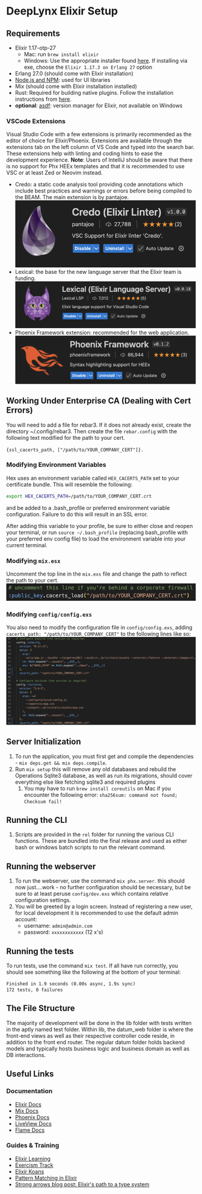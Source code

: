# DeepLynx Elixir Setup

## Requirements

- Elixir 1.17-otp-27
  - Mac: run `brew install elixir`
  - Windows: Use the appropriate installer found [here](https://elixir-lang.org/install.html#windows). If installing via exe, choose the `Elixir 1.17.3 on Erlang 27` option
- Erlang 27.0 (should come with Elixir installation)
- [Node.js and NPM](https://docs.npmjs.com/downloading-and-installing-node-js-and-npm): used for UI libraries
- Mix (should come with Elixir installation installed)
- Rust: Required for building native plugins. Follow the installation instructions from [here](https://www.rust-lang.org/tools/install).
- **optional**: [asdf](https://asdf-vm.com/guide/getting-started.html): version manager for Elixir, not available on Windows

### VSCode Extensions

Visual Studio Code with a few extensions is primarily recommended as the editor of choice for Elixir/Phoenix. Extensions are available through the extensions tab on the left column of VS Code and typed into the search bar. These extensions help with linting and coding hints to ease the development experience. **Note**: Users of IntelliJ should be aware that there is no support for Phx HEEx templates and that it is recommended to use VSC or at least Zed or Neovim instead.

- Credo: a static code analysis tool providing code annotations which include best practices and warnings or errors before being compiled to the BEAM. The main extension is by pantajoe. ![alt text](assets/README/credo.png)
- Lexical: the base for the new language server that the Elixir team is funding. ![alt text](assets/README/lexical.png)
- Phoenix Framework extension: recommended for the web application. ![alt text](assets/README/phx.png)

## Working Under Enterprise CA (Dealing with Cert Errors)

You will need to add a file for rebar3. If it does not already exist, create the directory ~/.config/rebar3. Then create the file `rebar.config` with the following text modified for the path to your cert.

`{ssl_cacerts_path, ["/path/to/YOUR_COMPANY_CERT"]}.`

### Modifying Environment Variables

Hex uses an environment variable called `HEX_CACERTS_PATH` set to your certificate bundle. This will resemble the following:

```sh
export HEX_CACERTS_PATH=/path/to/YOUR_COMPANY_CERT.crt
```

and be added to a .bash_profile or preferred environment variable configuration. Failure to do this will result in an SSL error.

After adding this variable to your profile, be sure to either close and reopen your terminal, or run `source ~/.bash_profile` (replacing bash_profile with your preferred env config file) to load the environment variable into your current terminal.

### Modifying `mix.esx`

Uncomment the top line in the `mix.exs` file and change the path to reflect the path to your cert. ![alt text](assets/README/mixexs.png)

### Modifying `config/config.exs`

You also need to modify the configuration file in `config/config.exs`, adding `cacerts_path: "/path/to/YOUR_COMPANY_CERT"` to the following lines like so: ![alt text](assets/README/configexs.png)

## Server Initialization

1. To run the application, you must first get and compile the dependencies - `mix deps.get && mix deps.compile`.
2. Run `mix setup` this will remove any old databases and rebuild the Operations Sqlite3 database, as well as run its migrations, should cover everything else like fetching sqlite3 and required plugins
   1. You may have to run `brew install coreutils` on Mac if you encounter the following error: `sha256sum: command not found; Checksum fail!`

## Running the CLI

1. Scripts are provided in the `rel` folder for running the various CLI functions. These are bundled into the final release and used as either bash or windows batch scripts to run the relevant command.

## Running the webserver

1. To run the webserver, use the command `mix phx.server`. this should now just....work - no further configuration should be necessary, but be sure to at least peruse `config/dev.exs` which contains relative configuration settings.
2. You will be greeted by a login screen. Instead of registering a new user, for local development it is recommended to use the default admin account:
   - username: `admin@admin.com`
   - password: `xxxxxxxxxxxx` (12 x's)

## Running the tests

To run tests, use the command `mix test`. If all have run correctly, you should see something like the following at the bottom of your terminal:

```
Finished in 1.9 seconds (0.00s async, 1.9s sync)
172 tests, 0 failures
```

## The File Structure

The majority of development will be done in the lib folder with tests written in the aptly named test folder. Within lib, the datum_web folder is where the front-end views as well as their respective controller code reside, in addition to the front end router. The regular datum folder holds backend models and typically hosts business logic and business domain as well as DB interactions.

## Useful Links

### Documentation

- [Elixir Docs](https://hexdocs.pm/elixir/1.17.3/Kernel.html)
- [Mix Docs](https://hexdocs.pm/mix/1.17.3/Mix.html)
- [Phoenix Docs](https://hexdocs.pm/phoenix/Phoenix.html)
- [LiveView Docs](https://hexdocs.pm/phoenix_live_view/Phoenix.LiveView.html)
- [Flame Docs](https://hexdocs.pm/flame/FLAME.html)

### Guides & Training

- [Elixir Learning](https://elixir-lang.org/learning.html)
- [Exercism Track](https://exercism.org/tracks/elixir)
- [Elixir Koans](https://github.com/elixirkoans/elixir-koans)
- [Pattern Matching in Elixir](https://hexdocs.pm/elixir/pattern-matching.html)
- [Strong arrows blog post: Elixir's path to a type system](https://elixir-lang.org/blog/2023/09/20/strong-arrows-gradual-typing/)
